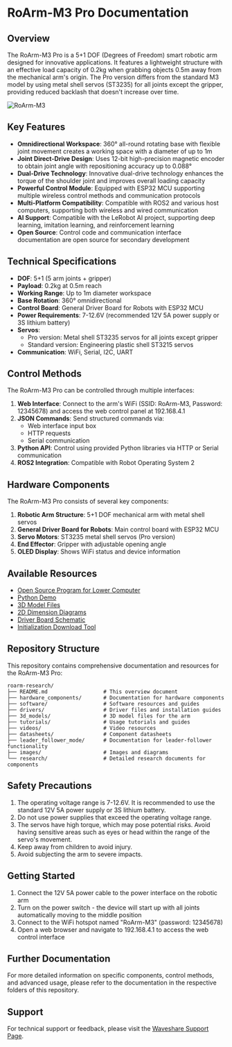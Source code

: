 # RoArm-M3 Pro Documentation

## Overview

The RoArm-M3 Pro is a 5+1 DOF (Degrees of Freedom) smart robotic arm designed for innovative applications. It features a lightweight structure with an effective load capacity of 0.2kg when grabbing objects 0.5m away from the mechanical arm's origin. The Pro version differs from the standard M3 model by using metal shell servos (ST3235) for all joints except the gripper, providing reduced backlash that doesn't increase over time.

![RoArm-M3](https://www.waveshare.com/w/upload/8/8f/360px-RoArm-M3-S-2.jpg)

## Key Features

- **Omnidirectional Workspace**: 360° all-round rotating base with flexible joint movement creates a working space with a diameter of up to 1m
- **Joint Direct-Drive Design**: Uses 12-bit high-precision magnetic encoder to obtain joint angle with repositioning accuracy up to 0.088°
- **Dual-Drive Technology**: Innovative dual-drive technology enhances the torque of the shoulder joint and improves overall loading capacity
- **Powerful Control Module**: Equipped with ESP32 MCU supporting multiple wireless control methods and communication protocols
- **Multi-Platform Compatibility**: Compatible with ROS2 and various host computers, supporting both wireless and wired communication
- **AI Support**: Compatible with the LeRobot AI project, supporting deep learning, imitation learning, and reinforcement learning
- **Open Source**: Control code and communication interface documentation are open source for secondary development

## Technical Specifications

- **DOF**: 5+1 (5 arm joints + gripper)
- **Payload**: 0.2kg at 0.5m reach
- **Working Range**: Up to 1m diameter workspace
- **Base Rotation**: 360° omnidirectional
- **Control Board**: General Driver Board for Robots with ESP32 MCU
- **Power Requirements**: 7-12.6V (recommended 12V 5A power supply or 3S lithium battery)
- **Servos**: 
  - Pro version: Metal shell ST3235 servos for all joints except gripper
  - Standard version: Engineering plastic shell ST3215 servos
- **Communication**: WiFi, Serial, I2C, UART

## Control Methods

The RoArm-M3 Pro can be controlled through multiple interfaces:

1. **Web Interface**: Connect to the arm's WiFi (SSID: RoArm-M3, Password: 12345678) and access the web control panel at 192.168.4.1
2. **JSON Commands**: Send structured commands via:
   - Web interface input box
   - HTTP requests
   - Serial communication
3. **Python API**: Control using provided Python libraries via HTTP or Serial communication
4. **ROS2 Integration**: Compatible with Robot Operating System 2

## Hardware Components

The RoArm-M3 Pro consists of several key components:

1. **Robotic Arm Structure**: 5+1 DOF mechanical arm with metal shell servos
2. **General Driver Board for Robots**: Main control board with ESP32 MCU
3. **Servo Motors**: ST3235 metal shell servos (Pro version)
4. **End Effector**: Gripper with adjustable opening angle
5. **OLED Display**: Shows WiFi status and device information

## Available Resources

- [Open Source Program for Lower Computer](https://files.waveshare.com/wiki/RoArm-M3/RoArm-M3-S_Arduino_Demo.zip)
- [Python Demo](https://files.waveshare.com/wiki/RoArm-M3/RoArm-M3-S_Python_Demo.zip)
- [3D Model Files](https://files.waveshare.com/wiki/RoArm-M3/RoArm-M3-S_3D_Mode.zip)
- [2D Dimension Diagrams](https://files.waveshare.com/wiki/RoArm-M3/RoArm-M3-S_2D_Dimensions.zip)
- [Driver Board Schematic](https://files.waveshare.com/wiki/common/General_Driver_for_Robots_SCH.pdf)
- [Initialization Download Tool](https://files.waveshare.com/wiki/RoArm-M3/RoArm-M3-S_Init_Tool.zip)

## Repository Structure

This repository contains comprehensive documentation and resources for the RoArm-M3 Pro:

```
roarm-research/
├── README.md                  # This overview document
├── hardware_components/       # Documentation for hardware components
├── software/                  # Software resources and guides
├── drivers/                   # Driver files and installation guides
├── 3d_models/                 # 3D model files for the arm
├── tutorials/                 # Usage tutorials and guides
├── videos/                    # Video resources
├── datasheets/                # Component datasheets
├── leader_follower_mode/      # Documentation for leader-follower functionality
├── images/                    # Images and diagrams
└── research/                  # Detailed research documents for components
```

## Safety Precautions

1. The operating voltage range is 7-12.6V. It is recommended to use the standard 12V 5A power supply or 3S lithium battery.
2. Do not use power supplies that exceed the operating voltage range.
3. The servos have high torque, which may pose potential risks. Avoid having sensitive areas such as eyes or head within the range of the servo's movement.
4. Keep away from children to avoid injury.
5. Avoid subjecting the arm to severe impacts.

## Getting Started

1. Connect the 12V 5A power cable to the power interface on the robotic arm
2. Turn on the power switch - the device will start up with all joints automatically moving to the middle position
3. Connect to the WiFi hotspot named "RoArm-M3" (password: 12345678)
4. Open a web browser and navigate to 192.168.4.1 to access the web control interface

## Further Documentation

For more detailed information on specific components, control methods, and advanced usage, please refer to the documentation in the respective folders of this repository.

## Support

For technical support or feedback, please visit the [Waveshare Support Page](https://service.waveshare.com/).
